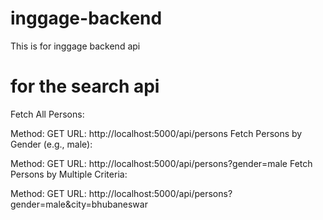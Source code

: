 # inggage-backend
This is for inggage backend api

# for the search api


Fetch All Persons:

Method: GET
URL: http://localhost:5000/api/persons
Fetch Persons by Gender (e.g., male):

Method: GET
URL: http://localhost:5000/api/persons?gender=male
Fetch Persons by Multiple Criteria:

Method: GET
URL: http://localhost:5000/api/persons?gender=male&city=bhubaneswar
